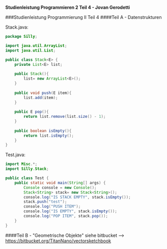 **Studienleistung Programmieren 2 Teil 4 - Jovan Gerodetti**

###Studienleistung Programmierung II Teil 4
####Teil A - Datenstrukturen

Stack.java:
```java
package Silly;

import java.util.ArrayList;
import java.util.List;

public class Stack<E> {
	private List<E> list;
	
	public Stack(){
		list= new ArrayList<E>();
	}
	
	public void push(E item){
		list.add(item);
	}
	
	public E pop(){
		return list.remove(list.size() - 1);
	}
	
	public boolean isEmpty(){
		return list.isEmpty();
	}
}
```

Test.java:  
```java
import Misc.*;
import Silly.Stack;

public class Test {
	public static void main(String[] args) {
		Console console = new Console();
		Stack<String> stack= new Stack<String>();
        console.log("IS STACK EMPTY", stack.isEmpty());
		stack.push("test");
		console.log("PUSH ITEM");
		console.log("IS EMPTY", stack.isEmpty());
		console.log("POP ITEM", stack.pop());
	}
}
```

####Teil B - "Geometrische Objekte"
siehe bitbucket --> https://bitbucket.org/TitanNano/vectorsketchbook
